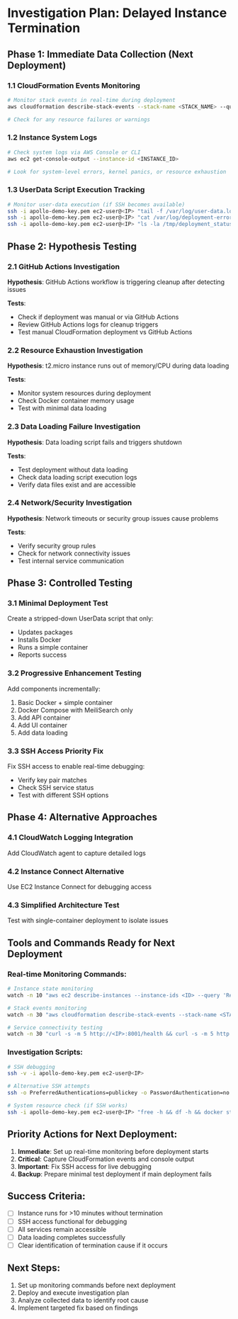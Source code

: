# Investigation Plan: Delayed Instance Termination

## Phase 1: Immediate Data Collection (Next Deployment)

### 1.1 CloudFormation Events Monitoring
```bash
# Monitor stack events in real-time during deployment
aws cloudformation describe-stack-events --stack-name <STACK_NAME> --query "StackEvents[0:10].[Timestamp,LogicalResourceId,ResourceStatus,ResourceStatusReason]" --output table

# Check for any resource failures or warnings
```

### 1.2 Instance System Logs
```bash
# Check system logs via AWS Console or CLI
aws ec2 get-console-output --instance-id <INSTANCE_ID>

# Look for system-level errors, kernel panics, or resource exhaustion
```

### 1.3 UserData Script Execution Tracking
```bash
# Monitor user-data execution (if SSH becomes available)
ssh -i apollo-demo-key.pem ec2-user@<IP> "tail -f /var/log/user-data.log"
ssh -i apollo-demo-key.pem ec2-user@<IP> "cat /var/log/deployment-errors.log"
ssh -i apollo-demo-key.pem ec2-user@<IP> "ls -la /tmp/deployment_status"
```

## Phase 2: Hypothesis Testing

### 2.1 GitHub Actions Investigation
**Hypothesis**: GitHub Actions workflow is triggering cleanup after detecting issues

**Tests**:
- Check if deployment was manual or via GitHub Actions
- Review GitHub Actions logs for cleanup triggers
- Test manual CloudFormation deployment vs GitHub Actions

### 2.2 Resource Exhaustion Investigation  
**Hypothesis**: t2.micro instance runs out of memory/CPU during data loading

**Tests**:
- Monitor system resources during deployment
- Check Docker container memory usage
- Test with minimal data loading

### 2.3 Data Loading Failure Investigation
**Hypothesis**: Data loading script fails and triggers shutdown

**Tests**:
- Test deployment without data loading
- Check data loading script execution logs
- Verify data files exist and are accessible

### 2.4 Network/Security Investigation
**Hypothesis**: Network timeouts or security group issues cause problems

**Tests**:
- Verify security group rules
- Check for network connectivity issues
- Test internal service communication

## Phase 3: Controlled Testing

### 3.1 Minimal Deployment Test
Create a stripped-down UserData script that only:
- Updates packages
- Installs Docker
- Runs a simple container
- Reports success

### 3.2 Progressive Enhancement Testing
Add components incrementally:
1. Basic Docker + simple container
2. Docker Compose with MeiliSearch only
3. Add API container
4. Add UI container
5. Add data loading

### 3.3 SSH Access Priority Fix
Fix SSH access to enable real-time debugging:
- Verify key pair matches
- Check SSH service status
- Test with different SSH options

## Phase 4: Alternative Approaches

### 4.1 CloudWatch Logging Integration
Add CloudWatch agent to capture detailed logs

### 4.2 Instance Connect Alternative
Use EC2 Instance Connect for debugging access

### 4.3 Simplified Architecture Test
Test with single-container deployment to isolate issues

## Tools and Commands Ready for Next Deployment

### Real-time Monitoring Commands:
```bash
# Instance state monitoring
watch -n 10 "aws ec2 describe-instances --instance-ids <ID> --query 'Reservations[0].Instances[0].State.Name'"

# Stack events monitoring  
watch -n 30 "aws cloudformation describe-stack-events --stack-name <STACK> --query 'StackEvents[0:5].[Timestamp,ResourceStatus,ResourceStatusReason]'"

# Service connectivity testing
watch -n 30 "curl -s -m 5 http://<IP>:8001/health && curl -s -m 5 http://<IP>:7700/health"
```

### Investigation Scripts:
```bash
# SSH debugging
ssh -v -i apollo-demo-key.pem ec2-user@<IP>

# Alternative SSH attempts
ssh -o PreferredAuthentications=publickey -o PasswordAuthentication=no -i apollo-demo-key.pem ec2-user@<IP>

# System resource check (if SSH works)
ssh -i apollo-demo-key.pem ec2-user@<IP> "free -h && df -h && docker stats --no-stream"
```

## Priority Actions for Next Deployment:

1. **Immediate**: Set up real-time monitoring before deployment starts
2. **Critical**: Capture CloudFormation events and console output
3. **Important**: Fix SSH access for live debugging
4. **Backup**: Prepare minimal test deployment if main deployment fails

## Success Criteria:
- [ ] Instance runs for >10 minutes without termination
- [ ] SSH access functional for debugging
- [ ] All services remain accessible
- [ ] Data loading completes successfully
- [ ] Clear identification of termination cause if it occurs

## Next Steps:
1. Set up monitoring commands before next deployment
2. Deploy and execute investigation plan
3. Analyze collected data to identify root cause
4. Implement targeted fix based on findings
